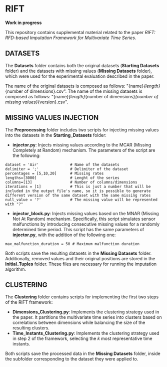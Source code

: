 # RIFT

 **Work in progress**

This repository contains supplemental material related to the paper *RIFT: RFD-based Imputation Framework for Multivariate Time Series*.

## DATASETS

The **Datasets** folder contains both the original datasets (**Starting Datasets** folder) and the datasets with missing values (**Missing Datasets** folder), which were used for the experimental evaluation described in the paper.

The name of the original datasets is composed as follows: "{name}_{length}_{number of dimensions}.csv". 
The name of the missing datasets is composed as follows: "{name}_{length}_{number of dimensions}_{number of missing values}_{version}.csv".

## MISSING VALUES INJECTION

The **Preprocessing** folder includes two scripts for injecting missing values into the datasets in the **Starting_Datasets** folder:

- **injector.py**: Injects missing values according to the MCAR (Missing Completely at Random) mechanism. The parameters of the script are the following:

```
dataset = 'Air'              # Name of the datasets
delimiter = ';'              # Delimiter of the dataset
percentages = [5,10,20]      # Missing rates 
lengths=[3000]               # Lenght of the series
columns=[13]                 # Number of columns/dimensions
iterations = [1]             # This is just a number that will be included in the output file's name, so it is possible to generate different version of the same dataset with the same missing rates
null_value = '?'             # The missing value will be represented with "?"
```
- **injector_block.py**: Injects missing values based on the MNAR (Missing Not At Random) mechanism. Specifically, this script simulates sensor malfunctions by introducing consecutive missing values for a randomly determined time period. This script has the same parameters of  **injector.py**, with the addition of the following one:
```
max_malfunction_duration = 50 # Maximum malfunction duration
```

Both scripts save the resulting datasets in the **Missing Datasets** folder. Additionally, removed values and their original positions are stored in the **Initial_Tuples** folder. These files are necessary for running the imputation algorithm.

## CLUSTERING

The **Clustering** folder contains scripts for implementing the first two steps of the RIFT framework:

- **Dimensions_Clustering.py**: Implements the clustering strategy used in the paper. It partitions the multivariate time series into clusters based on correlations between dimensions while balancing the size of the resulting clusters.
- **Time_Instants_Clustering.py**: Implements the clustering strategy used in step 2 of the framework, selecting the *k* most representative time instants.

Both scripts save the processed data in the **Missing Datasets** folder, inside the subfolder corresponding to the dataset they were applied to.
